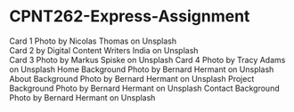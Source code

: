 # CPNT262-Express-Assignment

Card 1 Photo by Nicolas Thomas on Unsplash<br>
Card 2 by Digital Content Writers India on Unsplash   
Card 3 Photo by Markus Spiske on Unsplash
Card 4 Photo by Tracy Adams on Unsplash
Home Background Photo by Bernard Hermant on Unsplash
About Background Photo by Bernard Hermant on Unsplash
Project Background Photo by Bernard Hermant on Unsplash
Contact Background Photo by Bernard Hermant on Unsplash
